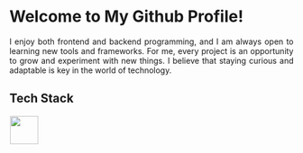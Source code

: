 # Welcome to My Github Profile!
<div align="justify">I enjoy both frontend and backend programming, and I am always open to learning new tools and frameworks. For me, every project is an opportunity to grow and experiment with new things. I believe that staying curious and adaptable is key in the world of technology.
<dev/>
  
## Tech Stack
  <img src="https://skillicons.dev/icons?i=javascript,cpp,html,css,nodejs,react,bootstrap,photoshop,python,flutter,debian,tailwind,php,docker,figma" height="50" style="margin: 1px"/> 
</p>







